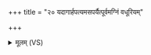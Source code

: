 +++
title = "२० यदागार्हपत्यमसपर्यैत्पूर्वमग्निं वधूरियम्"

+++
<details><summary>मूलम् (VS)</summary>

य॒दागार्ह॑पत्य॒मस॑पर्यै॒त्पूर्व॑म॒ग्निं व॒धूरि॒यम्।  
अधा॒ सर॑स्वत्यै नारिपि॒तृभ्य॑श्च॒ नम॑स्कुरु ॥
</details>